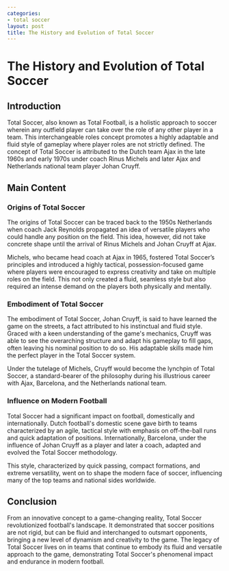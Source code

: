 ```yaml
---
categories:
- total soccer
layout: post
title: The History and Evolution of Total Soccer
---
```


# The History and Evolution of Total Soccer

## Introduction

Total Soccer, also known as Total Football, is a holistic approach to soccer wherein any outfield player can take over the role of any other player in a team. This interchangeable roles concept promotes a highly adaptable and fluid style of gameplay where player roles are not strictly defined. The concept of Total Soccer is attributed to the Dutch team Ajax in the late 1960s and early 1970s under coach Rinus Michels and later Ajax and Netherlands national team player Johan Cruyff.

## Main Content

### Origins of Total Soccer

The origins of Total Soccer can be traced back to the 1950s Netherlands when coach Jack Reynolds propagated an idea of versatile players who could handle any position on the field. This idea, however, did not take concrete shape until the arrival of Rinus Michels and Johan Cruyff at Ajax.

Michels, who became head coach at Ajax in 1965, fostered Total Soccer’s principles and introduced a highly tactical, possession-focused game where players were encouraged to express creativity and take on multiple roles on the field. This not only created a fluid, seamless style but also required an intense demand on the players both physically and mentally.

### Embodiment of Total Soccer 

The embodiment of Total Soccer, Johan Cruyff, is said to have learned the game on the streets, a fact attributed to his instinctual and fluid style. Graced with a keen understanding of the game's mechanics, Cruyff was able to see the overarching structure and adapt his gameplay to fill gaps, often leaving his nominal position to do so. His adaptable skills made him the perfect player in the Total Soccer system. 

Under the tutelage of Michels, Cruyff would become the lynchpin of Total Soccer, a standard-bearer of the philosophy during his illustrious career with Ajax, Barcelona, and the Netherlands national team.

### Influence on Modern Football

Total Soccer had a significant impact on football, domestically and internationally. Dutch football's domestic scene gave birth to teams characterized by an agile, tactical style with emphasis on off-the-ball runs and quick adaptation of positions. Internationally, Barcelona, under the influence of Johan Cruyff as a player and later a coach, adapted and evolved the Total Soccer methodology. 

This style, characterized by quick passing, compact formations, and extreme versatility, went on to shape the modern face of soccer, influencing many of the top teams and national sides worldwide.

## Conclusion

From an innovative concept to a game-changing reality, Total Soccer revolutionized football's landscape. It demonstrated that soccer positions are not rigid, but can be fluid and interchanged to outsmart opponents, bringing a new level of dynamism and creativity to the game. The legacy of Total Soccer lives on in teams that continue to embody its fluid and versatile approach to the game, demonstrating Total Soccer's phenomenal impact and endurance in modern football.